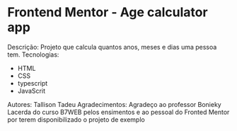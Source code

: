 # Frontend Mentor - Age calculator app

Descrição:
Projeto que calcula quantos anos, meses e dias uma pessoa tem.
Tecnologias:
* HTML
* CSS
* typescript
* JavaScrit

Autores: Tallison Tadeu 
Agradecimentos: Agradeço ao professor Bonieky Lacerda do curso B7WEB pelos ensimentos e ao pessoal do Fronted Mentor por terem disponibilizado o projeto de exemplo 